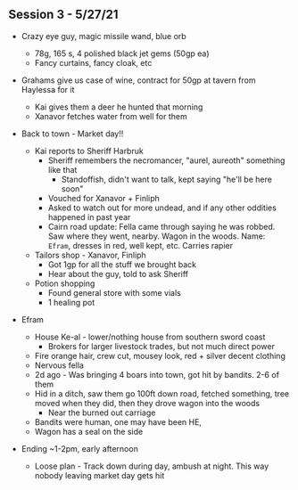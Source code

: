## Session 3 - 5/27/21
* Crazy eye guy, magic missile wand, blue orb
  * 78g, 165 s, 4 polished black jet gems (50gp ea)
  * Fancy curtains, fancy cloak, etc

* Grahams give us case of wine, contract for 50gp at tavern from Haylessa for it
  * Kai gives them a deer he hunted that morning
  * Xanavor fetches water from well for them

* Back to town - Market day!!
  * Kai reports to Sheriff Harbruk
    * Sheriff remembers the necromancer, "aurel, aureoth" something like that
      * Standoffish, didn't want to talk, kept saying "he'll be here soon"
    * Vouched for Xanavor + Finliph
    * Asked to watch out for more undead, and if any other oddities happened in past year
    * Cairn road update: Fella came through saying he was robbed. Saw where they went, nearby. Wagon in the woods. Name: `Efram`, dresses in red, well kept, etc. Carries rapier
  * Tailors shop - Xanavor, Finliph
    * Got 1gp for all the stuff we brought back
    * Hear about the guy, told to ask Sheriff
  * Potion shopping
    * Found general store with some vials
    * 1 healing pot

* Efram
  * House Ke-al - lower/nothing house from southern sword coast
    * Brokers for larger livestock trades, but not much direct power
  * Fire orange hair, crew cut, mousey look, red + silver decent clothing
  * Nervous fella
  * 2d ago - Was bringing 4 boars into town, got hit by bandits. 2-6 of them
  * Hid in a ditch, saw them go 100ft down road, fetched something, tree moved when they did, then they drove wagon into the woods
    * Near the burned out carriage
  * Bandits were human, one may have been HE,
  * Wagon has a seal on the side

* Ending ~1-2pm, early afternoon
  * Loose plan - Track down during day, ambush at night. This way nobody leaving market day gets hit
